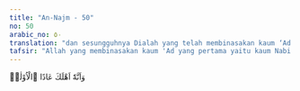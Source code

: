 ```yaml
---
title: "An-Najm - 50"
no: 50
arabic_no: ٥٠
translation: "dan sesungguhnya Dialah yang telah membinasakan kaum ‘Ad dahulu kala, "
tafsir: "Allah yang membinasakan kaum 'Ad yang pertama yaitu kaum Nabi Hud, dan yang dimaksud dengan kaum 'Ad yang kedua ialah kaum Iram bin Sam bin Nuh. \n\nTidakkah engkau (Muhammad) memperhatikan bagaimana Tuhanmu berbuat terhadap (kaum) 'Ad? (yaitu) penduduk Iram (ibukota kaum 'Ad) yang mempunyai bangunan-bangunan yang tinggi, yang belum pernah dibangun (suatu kota) seperti itu di negeri-negeri lain. (al-Fajr/89: 6-8) \n\nKaum 'Ad kedua ini golongan manusia yang sangat kuat dan banyak berbuat durhaka terhadap Allah dan Rasul-Nya, Kemudian Allah membinasakan mereka dengan angin yang sangat dingin dan kencang, Allah menimpakan angin itu kepada mereka selama tujuh malam dan tujuh hari terus-menerus. ("
---
```


وَاَنَّهٗٓ اَهْلَكَ عَادًا ۨالْاُوْلٰىۙ
